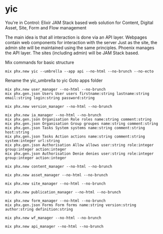 # yic
You're in Control: Elixir JAM Stack based web solution for 
Content, Digital Asset, Site, Form and Flow management

The main idea is that all interaction is done via an API layer.
Webpages contain web components for interaction with the server
Just as the site, the admin site will be maintained using the same principles.
Phoenix manages the API layer. The sites (including admin) will be JAM Stack based.

Mix commands for basic structure

```
mix phx.new yic --umbrella --app api --no-html --no-brunch --no-ecto
```

Rename the yic_umbrella to yic
Goto apps folder

```
mix phx.new user_manager --no-html --no-brunch
mix phx.gen.json Users User users firstname:string lastname:string email:string login:string password:string

mix phx.new version_manager --no-html --no-brunch

mix phx.new ia_manager --no-html --no-brunch
mix phx.gen.json Organisation Role roles name:string comment:string
mix phx.gen.json Organisation Group groupes name:string comment:string
mix phx.gen.json Tasks System systems name:string comment:string host:string
mix phx.gen.json Tasks Action actions name:string comment:string system:integer url:string
mix phx.gen.json Authorisation Allow allows user:string role:integer group:integer action:integer
mix phx.gen.json Authorisation Denie denies user:string role:integer group:integer action:integer

mix phx.new content_manager --no-html --no-brunch

mix phx.new asset_manager --no-html --no-brunch

mix phx.new site_manager --no-html --no-brunch

mix phx.new publication_manager --no-html --no-brunch

mix phx.new form_manager --no-html --no-brunch
mix phx.gen.json Forms Form forms name:string version:string author:string definition:string

mix phx.new wf_manager --no-html --no-brunch

mix phx.new api_manager --no-html --no-brunch
```